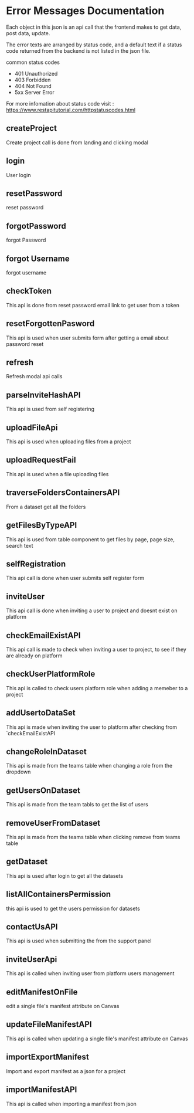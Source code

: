 # Error Messages Documentation

Each object in this json is an api call that the frontend makes to get data, post data, update.

The error texts are arranged by status code, and a default text if a status code returned from the backend is not listed in the json file.

common status codes

- 401 Unauthorized
- 403 Forbidden
- 404 Not Found
- 5xx Server Error

For more infomation about status code visit : https://www.restapitutorial.com/httpstatuscodes.html

## createProject

Create project call is done from landing and clicking modal

## login

User login

## resetPassword

reset password

## forgotPassword

forgot Password

## forgot Username

forgot username

## checkToken

This api is done from reset password email link to get user from a token

## resetForgottenPasword

This api is used when user submits form after getting a email about password reset

## refresh

Refresh modal api calls

## parseInviteHashAPI

This api is used from self registering

## uploadFileApi

This api is used when uploading files from a project

## uploadRequestFail

This api is used when a file uploading files

## traverseFoldersContainersAPI

From a dataset get all the folders

## getFilesByTypeAPI

This api is used from table component to get files by page, page size, search text

## selfRegistration

This api call is done when user submits self register form

## inviteUser

This api call is done when inviting a user to project and doesnt exist on platform

## checkEmailExistAPI

This api call is made to check when inviting a user to project, to see if they are already on platform

## checkUserPlatformRole

This api is called to check users platform role when adding a memeber to a project

## addUsertoDataSet

This api is made when inviting the user to platform after checking from `checkEmailExistAPI

## changeRoleInDataset

This api is made from the teams table when changing a role from the dropdown

## getUsersOnDataset

This api is made from the team tabls to get the list of users

## removeUserFromDataset

This api is made from the teams table when clicking remove from teams table

## getDataset

This api is used after login to get all the datasets

## listAllContainersPermission

this api is used to get the users permission for datasets

## contactUsAPI

This api is used when submitting the from the support panel

## inviteUserApi

This api is called when inviting user from platform users management

## editManifestOnFile
edit a single file's manifest attribute on Canvas

## updateFileManifestAPI
This api is called when updating a single file's manifest attribute on Canvas

## importExportManifest
Import and export manifest as a json for a project

## importManifestAPI
This api is called when importing a manifest from json